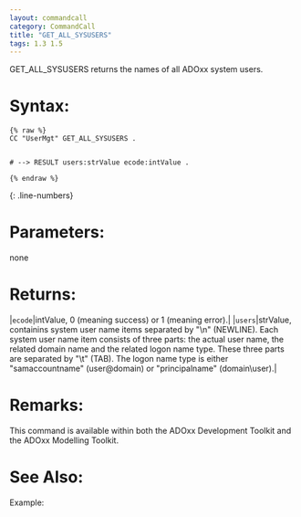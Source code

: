 ```yaml
---
layout: commandcall
category: CommandCall
title: "GET_ALL_SYSUSERS"
tags: 1.3 1.5
---
```


GET_ALL_SYSUSERS returns the names of all ADOxx system users.

# Syntax:  

```adoscript
{% raw %}
CC "UserMgt" GET_ALL_SYSUSERS .


# --> RESULT users:strValue ecode:intValue .

{% endraw %}
```
{: .line-numbers}

# Parameters:  

none

# Returns:  

|`ecode`|intValue, 0 (meaning success) or 1 (meaning error).|
|`users`|strValue, containins system user name items separated by "\n" (NEWLINE). Each system user name item consists of three parts: the actual user name, the related domain name and the related logon name type. These three parts are separated by "\t" (TAB). The logon name type is either "samaccountname" (user@domain) or "principalname" (domain\user).|

# Remarks:

This command is available within both the ADOxx Development Toolkit and the ADOxx Modelling Toolkit.

# See Also:  



Example:

